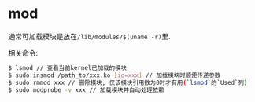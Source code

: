 # mod
通常可加载模块是放在`/lib/modules/$(uname -r)`里.

相关命令:
```sh
$ lsmod // 查看当前kernel已加载的模块
$ sudo insmod /path_to/xxx.ko [io=xxx] // 加载模块时顺便传递参数
$ sudo rmmod xxx // 删除模块, 仅该模块引用数为0时才有用(`lsmod`的`Used`列)
$ sudo modprobe -v xxx // 加载模块并自动处理依赖 
```